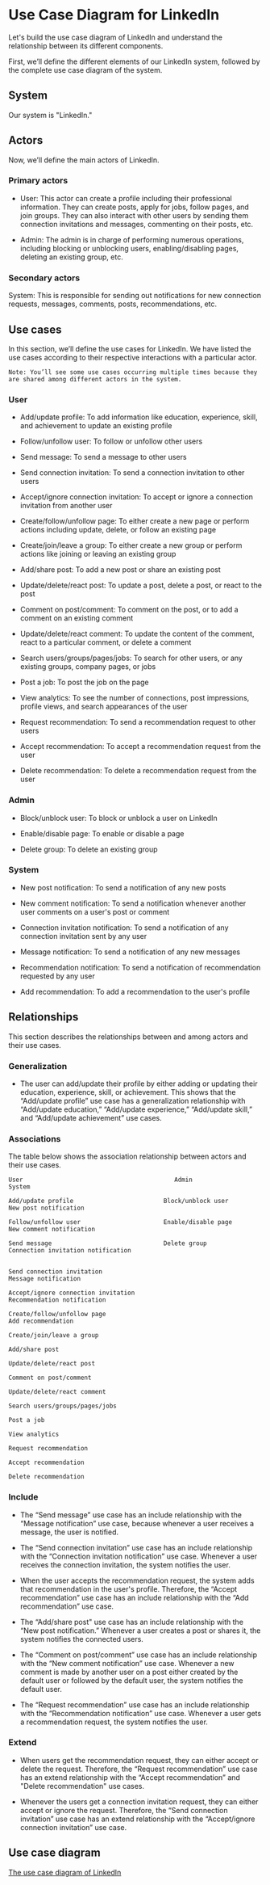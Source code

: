 # Use Case Diagram for LinkedIn
Let's build the use case diagram of LinkedIn and understand the relationship between its different components.

First, we’ll define the different elements of our LinkedIn system, followed by the complete use case diagram of the system.

## System
Our system is "LinkedIn."

## Actors
Now, we’ll define the main actors of LinkedIn.

### Primary actors
- User: This actor can create a profile including their professional information. They can create posts, apply for jobs, follow pages, and join groups. They can also interact with other users by sending them connection invitations and messages, commenting on their posts, etc.

- Admin: The admin is in charge of performing numerous operations, including blocking or unblocking users, enabling/disabling pages, deleting an existing group, etc.

### Secondary actors
System: This is responsible for sending out notifications for new connection requests, messages, comments, posts, recommendations, etc.

## Use cases
In this section, we’ll define the use cases for LinkedIn. We have listed the use cases according to their respective interactions with a particular actor.
```
Note: You’ll see some use cases occurring multiple times because they are shared among different actors in the system.
```
### User
- Add/update profile: To add information like education, experience, skill, and achievement to update an existing profile

- Follow/unfollow user: To follow or unfollow other users

- Send message: To send a message to other users

- Send connection invitation: To send a connection invitation to other users

- Accept/ignore connection invitation: To accept or ignore a connection invitation from another user

- Create/follow/unfollow page: To either create a new page or perform actions including update, delete, or follow an existing page

- Create/join/leave a group: To either create a new group or perform actions like joining or leaving an existing group

- Add/share post: To add a new post or share an existing post

- Update/delete/react post: To update a post, delete a post, or react to the post

- Comment on post/comment: To comment on the post, or to add a comment on an existing comment

- Update/delete/react comment: To update the content of the comment, react to a particular comment, or delete a comment

- Search users/groups/pages/jobs: To search for other users, or any existing groups, company pages, or jobs

- Post a job: To post the job on the page

- View analytics: To see the number of connections, post impressions, profile views, and search appearances of the user

- Request recommendation: To send a recommendation request to other users

- Accept recommendation: To accept a recommendation request from the user

- Delete recommendation: To delete a recommendation request from the user

### Admin
- Block/unblock user: To block or unblock a user on LinkedIn

- Enable/disable page: To enable or disable a page

- Delete group: To delete an existing group

### System
- New post notification: To send a notification of any new posts

- New comment notification: To send a notification whenever another user comments on a user's post or comment

- Connection invitation notification: To send a notification of any connection invitation sent by any user

- Message notification: To send a notification of any new messages

- Recommendation notification: To send a notification of recommendation requested by any user

- Add recommendation: To add a recommendation to the user's profile

## Relationships
This section describes the relationships between and among actors and their use cases.

### Generalization
- The user can add/update their profile by either adding or updating their education, experience, skill, or achievement. This shows that the “Add/update profile” use case has a generalization relationship with “Add/update education,” “Add/update experience,” “Add/update skill,” and “Add/update achievement” use cases.

### Associations
The table below shows the association relationship between actors and their use cases.
```
User                                          Admin                             System

Add/update profile                         Block/unblock user              New post notification

Follow/unfollow user                       Enable/disable page             New comment notification

Send message                               Delete group                    Connection invitation notification


Send connection invitation                                                 Message notification                                                 

Accept/ignore connection invitation                                        Recommendation notification

Create/follow/unfollow page                                                Add recommendation

Create/join/leave a group

Add/share post

Update/delete/react post

Comment on post/comment

Update/delete/react comment

Search users/groups/pages/jobs

Post a job

View analytics

Request recommendation

Accept recommendation

Delete recommendation
```
### Include
- The “Send message” use case has an include relationship with the “Message notification” use case, because whenever a user receives a message, the user is notified.

- The “Send connection invitation” use case has an include relationship with the “Connection invitation notification” use case. Whenever a user receives the connection invitation, the system notifies the user.

- When the user accepts the recommendation request, the system adds that recommendation in the user's profile. Therefore, the “Accept recommendation” use case has an include relationship with the “Add recommendation” use case.

- The “Add/share post" use case has an include relationship with the “New post notification.” Whenever a user creates a post or shares it, the system notifies the connected users.

- The “Comment on post/comment” use case has an include relationship with the “New comment notification” use case. Whenever a new comment is made by another user on a post either created by the default user or followed by the default user, the system notifies the default user.

- The “Request recommendation” use case has an include relationship with the “Recommendation notification” use case. Whenever a user gets a recommendation request, the system notifies the user.

### Extend
- When users get the recommendation request, they can either accept or delete the request. Therefore, the “Request recommendation” use case has an extend relationship with the “Accept recommendation” and "Delete recommendation" use cases.

- Whenever the users get a connection invitation request, they can either accept or ignore the request. Therefore, the “Send connection invitation” use case has an extend relationship with the “Accept/ignore connection invitation” use case.

## Use case diagram

[The use case diagram of LinkedIn](./daigram.png)
